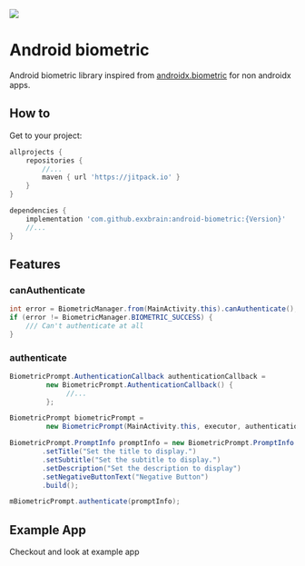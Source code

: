 [![](https://jitpack.io/v/exxbrain/android-biometric.svg)](https://jitpack.io/#exxbrain/android-biometric)

# Android biometric
Android biometric library inspired from [androidx.biometric](https://developer.android.com/reference/androidx/biometric/package-summary) for non androidx apps.

## How to
Get to your project:
```groovy
allprojects {
    repositories {
        //...
        maven { url 'https://jitpack.io' }
    }
}
```

```groovy
dependencies {
    implementation 'com.github.exxbrain:android-biometric:{Version}'
    //...
}
```

## Features 

### canAuthenticate
```java
int error = BiometricManager.from(MainActivity.this).canAuthenticate();
if (error != BiometricManager.BIOMETRIC_SUCCESS) {
    /// Can't authenticate at all
}
```

### authenticate
```java
BiometricPrompt.AuthenticationCallback authenticationCallback = 
         new BiometricPrompt.AuthenticationCallback() {
              //...
         };

BiometricPrompt biometricPrompt = 
         new BiometricPrompt(MainActivity.this, executor, authenticationCallback);

BiometricPrompt.PromptInfo promptInfo = new BiometricPrompt.PromptInfo.Builder()
        .setTitle("Set the title to display.")
        .setSubtitle("Set the subtitle to display.")
        .setDescription("Set the description to display")
        .setNegativeButtonText("Negative Button")
        .build();

mBiometricPrompt.authenticate(promptInfo);
```

## Example App
Checkout and look at example app
